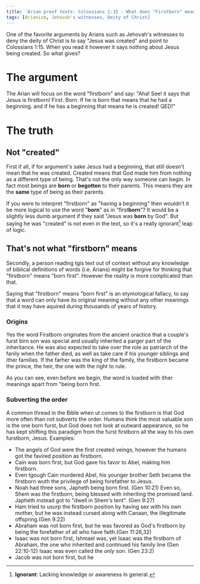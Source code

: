 ```yaml
---
title: 'Arian proof texts: Colossians 1:15 - What does "Firstborn" mean?'
tags: [Arianism, Jehovah's witnesses, Deity of Christ]
---
```


One of the favorite arguments by Arians such as Jehovah's witnesses to deny the deity of Christ is to say "Jesus was created" and point to Colossians 1:15. When you read it however it says nothing about Jesus being created. So what gives?

# The argument

The Arian will focus on the word "firstborn" and say: "Aha! See! it says that Jesus is firstborn! First. Born. If he is born that means that he had a beginning. and if he has a beginning that means he is created! QED!"

# The truth

## Not "created"

First if all, if for argument's sake Jesus had a beginning, that still doesn't mean that he was created. Created means that God made him from nothing as a different type of being. That's not the only way someone can begin. In fact most beings are **born** or **begotten** to their parents. This means they are the **same** type of being as their parents.

If you were to interpret "firstborn" as "having a beginning" then wouldn’t it be more logical to use the word "**born**" as in "first**born**"? It would be a slightly less dumb argument if they said "Jesus was **born** by God". But saying he was "created" is not even in the text, so it's a really ignorant[^ignorant] leap of logic.

## That's not what "firstborn" means

Secondly, a person reading tgis text out of context without any knowledge of biblical definitions of words (i.e. Arians) might be forgive for thinking that "firstborn" means "born first". However the reality is more complicated than that.

Saying that "firstborn" means "born first" is an etymological fallacy, to say that a word can only have its original meaning without any other meanings that it may have aquired during thousands of years of history. 

### Origins

Yes the word Firstborn originates from the ancient oractice that a couple's furst birn son was special and usually inherited a parger part of the inheritance. He was also expected to take over the role as patriarch of the fanily when the father died, as well as take care if his younger siblings and ither families. If the farher was the king of the family, the firstborn became the prince, the heir, the one with the right to rule.

As you can see, even before we begin, the word is loaded with ither meanings apart from "being born first.

### Subverting the order

A common thread in the Bible when ut comes to the firstborn is that God more often than not subverts the order. Humans think the most valuable son is the one born furst, but God does not look at outward appearance, so he has kept shifting this paradigm from the furst firstborn all the way to his own furstborn, Jesus. Examples:

- The angels of God were the first created veings, however the humans got the favired position as firstborn.
- Cain was born first, but God gave his favor to Abel, making him firstborn.
- Even tgough Cain murdered Abel, his younger brother Seth became the firstborn wuth the privilege of being forefather to Jesus.
- Noah had three sons, Japheth being born first. (Gen 10:21) Even so, Shem was the firstborn, being blessed with inheriting the promised land. Japheth instead got to "dwell in Shem's tent". (Gen 9:27)
- Ham tried to usurp the firstborn position by having sex with his own mother, but he was instead cursed along with Canaan, the illegitimate offspring.(Gen 9:22)
- Abraham was not born first, but he was favored as God's firstborn by being the forefather of all who have faith.(Gen 11:26,32)
- Isaac was not born first, Ishmael was, yet Isaac was the firstborn of Abraham, the one who inherited and continued his family line (Gen 22:10-12) Isaac was even called the *only* son. (Gen 23:2)
- Jacob was not born first, but he 


[^ignorant]: **Ignorant**: Lacking knowledge  or awareness in general.